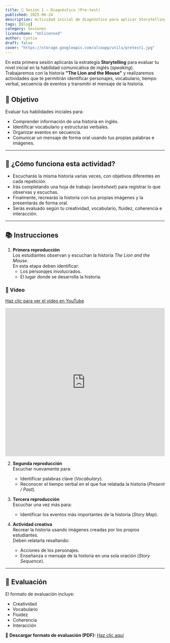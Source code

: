 ```yaml
---
title: 🦁 Sesión 1 – Diagnóstico (Pre-test)
published: 2025-06-24
description: Actividad inicial de diagnóstico para aplicar Storytelling como estrategia didáctica y evaluar habilidades comunicativas en inglés.
tags: [Blog]
category: Sesiones
licenseName: "Unlicensed"
author: Cyntia
draft: false
cover: "https://storage.googleapis.com/alcoapp/utils/pretest1.jpg"
---
```


En esta primera sesión aplicarás la estrategia **Storytelling** para evaluar tu nivel inicial en la habilidad comunicativa de inglés (*speaking*).  
Trabajaremos con la historia **"The Lion and the Mouse"** y realizaremos actividades que te permitirán identificar personajes, vocabulario, tiempo verbal, secuencia de eventos y transmitir el mensaje de la historia.


## 🎯 Objetivo
Evaluar tus habilidades iniciales para:
- Comprender información de una historia en inglés.
- Identificar vocabulario y estructuras verbales.
- Organizar eventos en secuencia.
- Comunicar un mensaje de forma oral usando tus propias palabras e imágenes.


---

## 🧠 ¿Cómo funciona esta actividad?
- Escucharás la misma historia varias veces, con objetivos diferentes en cada repetición.
- Irás completando una hoja de trabajo (*worksheet*) para registrar lo que observas y escuchas.
- Finalmente, recrearás la historia con tus propias imágenes y la presentarás de forma oral.
- Serás evaluado según tu creatividad, vocabulario, fluidez, coherencia e interacción.

---

## 📚 Instrucciones

1. **Primera reproducción**  
   Los estudiantes observan y escuchan la historia *The Lion and the Mouse*.  
   En esta etapa deben identificar:
   - Los personajes involucrados.
   - El lugar donde se desarrolla la historia.

### 🎥 Video
[Haz clic para ver el video en YouTube](https://www.youtube.com/embed/3pGIeugQUh8?si=Z-86iNze0sGVqBtX)  

<iframe width="100%" height="468" src="https://www.youtube.com/embed/3pGIeugQUh8?si=Z-86iNze0sGVqBtX" title="YouTube video player" frameborder="0" allow="accelerometer; autoplay; clipboard-write; encrypted-media; gyroscope; picture-in-picture; web-share" referrerpolicy="strict-origin-when-cross-origin" allowfullscreen></iframe>

2. **Segunda reproducción**  
   Escuchar nuevamente para:
   - Identificar palabras clave (*Vocabulary*).
   - Reconocer el tiempo verbal en el que fue relatada la historia (*Present / Past*).

3. **Tercera reproducción**  
   Escuchar una vez más para:
   - Identificar los eventos más importantes de la historia (*Story Map*).

4. **Actividad creativa**  
   Recrear la historia usando imágenes creadas por los propios estudiantes.  
   Deben relatarla resaltando:
   - Acciones de los personajes.
   - Enseñanza o mensaje de la historia en una sola oración (*Story Sequence*).

---

## 📝 Evaluación

El formato de evaluación incluye:
- Creatividad
- Vocabulario
- Fluidez
- Coherencia
- Interacción

📄 **Descargar formato de evaluación (PDF):** [Haz clic aquí](https://storage.googleapis.com/alcoapp/utils/pretest-evaluation.pdf)